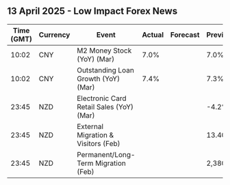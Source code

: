 ## 13 April 2025 - Low Impact Forex News

| Time (GMT) | Currency | Event | Actual | Forecast | Previous |
|------|----------|-------|--------|----------|----------|
| 10:02 | CNY | M2 Money Stock (YoY) (Mar) | 7.0% |  | 7.0% |
| 10:02 | CNY | Outstanding Loan Growth (YoY) (Mar) | 7.4% |  | 7.3% |
| 23:45 | NZD | Electronic Card Retail Sales (YoY) (Mar) |  |  | -4.2% |
| 23:45 | NZD | External Migration & Visitors (Feb) |  |  | 13.40% |
| 23:45 | NZD | Permanent/Long-Term Migration (Feb) |  |  | 2,380 |
